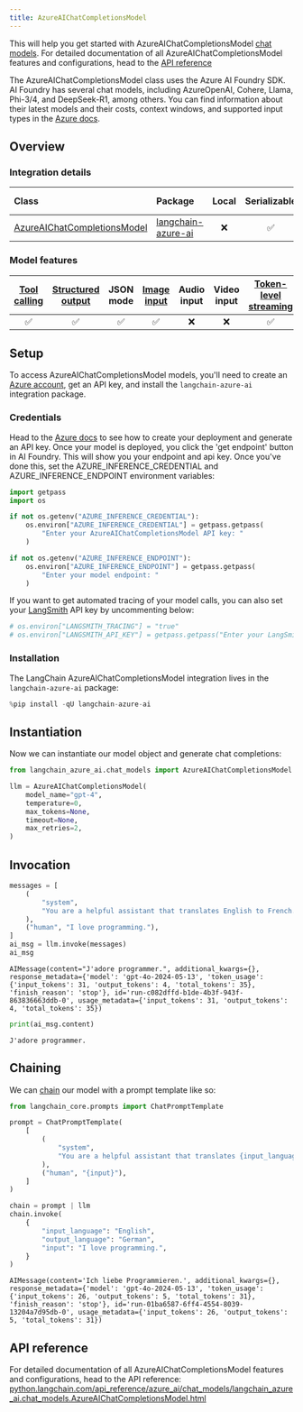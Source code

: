 ```yaml
---
title: AzureAIChatCompletionsModel
---
```


This will help you get started with AzureAIChatCompletionsModel [chat models](/oss/concepts/chat_models). For detailed documentation of all AzureAIChatCompletionsModel features and configurations, head to the [API reference](https://python.langchain.com/api_reference/azure_ai/chat_models/langchain_azure_ai.chat_models.AzureAIChatCompletionsModel.html)

The AzureAIChatCompletionsModel class uses the Azure AI Foundry SDK. AI Foundry has several chat models, including AzureOpenAI, Cohere, Llama, Phi-3/4, and DeepSeek-R1, among others. You can find information about their latest models and their costs, context windows, and supported input types in the [Azure docs](https://learn.microsoft.com/azure/ai-studio/how-to/model-catalog-overview).

## Overview

### Integration details

| Class | Package | Local | Serializable | [JS support](https://v03.api.js.langchain.com/classes/_langchain_openai.AzureChatOpenAI.html) | Package downloads | Package latest |
| :--- | :--- | :---: | :---: |  :---: | :---: | :---: |
| [AzureAIChatCompletionsModel](https://python.langchain.com/api_reference/azure_ai/chat_models/langchain_azure_ai.chat_models.AzureAIChatCompletionsModel.html) | [langchain-azure-ai](https://python.langchain.com/api_reference/langchain_azure_ai/index.html) | ❌ | ✅ | ✅ | ![PyPI - Downloads](https://img.shields.io/pypi/dm/langchain-azure-ai?style=flat-square&label=%20) | ![PyPI - Version](https://img.shields.io/pypi/v/langchain-azure-ai?style=flat-square&label=%20) |

### Model features

| [Tool calling](/oss/how-to/tool_calling) | [Structured output](/oss/how-to/structured_output/) | JSON mode | [Image input](/oss/how-to/multimodal_inputs/) | Audio input | Video input | [Token-level streaming](/oss/how-to/chat_streaming/) | Native async | [Token usage](/oss/how-to/chat_token_usage_tracking/) | [Logprobs](/oss/how-to/logprobs/) |
| :---: | :---: | :---: | :---: |  :---: | :---: | :---: | :---: | :---: | :---: |
| ✅ | ✅ | ✅ | ✅ | ❌ | ❌ | ✅ | ✅ | ✅ | ✅|

## Setup

To access AzureAIChatCompletionsModel models, you'll need to create an [Azure account](https://azure.microsoft.com/pricing/purchase-options/azure-account), get an API key, and install the `langchain-azure-ai` integration package.

### Credentials

Head to the [Azure docs](https://learn.microsoft.com/en-us/azure/ai-studio/how-to/develop/sdk-overview?tabs=sync&pivots=programming-language-python) to see how to create your deployment and generate an API key. Once your model is deployed, you click the 'get endpoint' button in AI Foundry. This will show you your endpoint and api key. Once you've done this, set the AZURE_INFERENCE_CREDENTIAL and AZURE_INFERENCE_ENDPOINT environment variables:

```python
import getpass
import os

if not os.getenv("AZURE_INFERENCE_CREDENTIAL"):
    os.environ["AZURE_INFERENCE_CREDENTIAL"] = getpass.getpass(
        "Enter your AzureAIChatCompletionsModel API key: "
    )

if not os.getenv("AZURE_INFERENCE_ENDPOINT"):
    os.environ["AZURE_INFERENCE_ENDPOINT"] = getpass.getpass(
        "Enter your model endpoint: "
    )
```

If you want to get automated tracing of your model calls, you can also set your [LangSmith](https://docs.smith.langchain.com/) API key by uncommenting below:

```python
# os.environ["LANGSMITH_TRACING"] = "true"
# os.environ["LANGSMITH_API_KEY"] = getpass.getpass("Enter your LangSmith API key: ")
```

### Installation

The LangChain AzureAIChatCompletionsModel integration lives in the `langchain-azure-ai` package:

```python
%pip install -qU langchain-azure-ai
```

## Instantiation

Now we can instantiate our model object and generate chat completions:

```python
from langchain_azure_ai.chat_models import AzureAIChatCompletionsModel

llm = AzureAIChatCompletionsModel(
    model_name="gpt-4",
    temperature=0,
    max_tokens=None,
    timeout=None,
    max_retries=2,
)
```

## Invocation

```python
messages = [
    (
        "system",
        "You are a helpful assistant that translates English to French. Translate the user sentence.",
    ),
    ("human", "I love programming."),
]
ai_msg = llm.invoke(messages)
ai_msg
```

```output
AIMessage(content="J'adore programmer.", additional_kwargs={}, response_metadata={'model': 'gpt-4o-2024-05-13', 'token_usage': {'input_tokens': 31, 'output_tokens': 4, 'total_tokens': 35}, 'finish_reason': 'stop'}, id='run-c082dffd-b1de-4b3f-943f-863836663ddb-0', usage_metadata={'input_tokens': 31, 'output_tokens': 4, 'total_tokens': 35})
```

```python
print(ai_msg.content)
```

```output
J'adore programmer.
```

## Chaining

We can [chain](/oss/how-to/sequence/) our model with a prompt template like so:

```python
from langchain_core.prompts import ChatPromptTemplate

prompt = ChatPromptTemplate(
    [
        (
            "system",
            "You are a helpful assistant that translates {input_language} to {output_language}.",
        ),
        ("human", "{input}"),
    ]
)

chain = prompt | llm
chain.invoke(
    {
        "input_language": "English",
        "output_language": "German",
        "input": "I love programming.",
    }
)
```

```output
AIMessage(content='Ich liebe Programmieren.', additional_kwargs={}, response_metadata={'model': 'gpt-4o-2024-05-13', 'token_usage': {'input_tokens': 26, 'output_tokens': 5, 'total_tokens': 31}, 'finish_reason': 'stop'}, id='run-01ba6587-6ff4-4554-8039-13204a7d95db-0', usage_metadata={'input_tokens': 26, 'output_tokens': 5, 'total_tokens': 31})
```

## API reference

For detailed documentation of all AzureAIChatCompletionsModel features and configurations, head to the API reference: [python.langchain.com/api_reference/azure_ai/chat_models/langchain_azure_ai.chat_models.AzureAIChatCompletionsModel.html](https://python.langchain.com/api_reference/azure_ai/chat_models/langchain_azure_ai.chat_models.AzureAIChatCompletionsModel.html)
